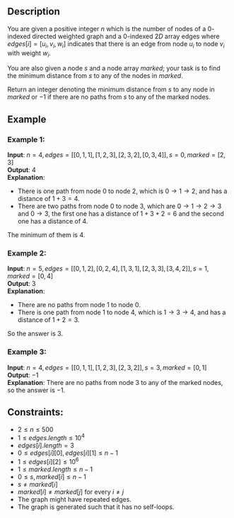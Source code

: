 ## Description
You are given a positive integer $n$ which is the number of nodes of a $0$-indexed directed weighted graph and a $0$-indexed $2D$ array edges where $edges[i] = [u_i, v_i, w_i]$ indicates that there is an edge from node $u_i$ to node $v_i$ with weight $w_i$.

You are also given a node $s$ and a node array $marked$; your task is to find the minimum distance from $s$ to any of the nodes in $marked$.

Return an integer denoting the minimum distance from $s$ to any node in $marked$ or $-1$ if there are no paths from $s$ to any of the marked nodes.

## Example
### Example 1:
**Input**: $n = 4, edges = [[0,1,1],[1,2,3],[2,3,2],[0,3,4]], s = 0, marked = [2,3]$  
**Output**: $4$  
**Explanation**: 
- There is one path from node $0$ to node $2$, which is $0 \rightarrow 1 \rightarrow 2$, and has a distance of $1 + 3 = 4$.
- There are two paths from node $0$ to node $3$, which are $0 \rightarrow 1 \rightarrow 2 \rightarrow 3$ and $0 \rightarrow 3$, the first one has a distance of $1 + 3 + 2 = 6$ and the second one has a distance of $4$.

The minimum of them is $4$.

### Example 2:
**Input**: $n = 5, edges = [[0,1,2],[0,2,4],[1,3,1],[2,3,3],[3,4,2]], s = 1, marked = [0,4]$  
**Output**: $3$  
**Explanation**: 
- There are no paths from node $1$ to node $0$.
- There is one path from node $1$ to node $4$, which is $1 \rightarrow 3 \rightarrow 4$, and has a distance of $1 + 2 = 3$.

So the answer is $3$.

### Example 3:
**Input**: $n = 4, edges = [[0,1,1],[1,2,3],[2,3,2]], s = 3, marked = [0,1]$  
**Output**: $-1$  
**Explanation**: There are no paths from node $3$ to any of the marked nodes, so the answer is $-1$.

## Constraints:
- $2 \leq n \leq 500$
- $1 \leq edges.length \leq 10^4$
- $edges[i].length = 3$
- $0 \leq edges[i][0], edges[i][1] \leq n - 1$
- $1 \leq edges[i][2] \leq 10^6$
- $1 \leq marked.length \leq n - 1$
- $0 \leq s, marked[i] \leq n - 1$
- $s \neq marked[i]$
- $marked[i] \neq marked[j]$ for every $i \neq j$
- The graph might have repeated edges.
- The graph is generated such that it has no self-loops.